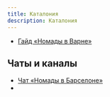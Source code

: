 ```yaml
---
title: Каталония
description: Каталония
---
```


- [Гайд «Номады в Варне»](https://nomadsbcn.notion.site/nomadsbcn/dd2e54f2637448329654f0036c3256cd)

## Чаты и каналы

- [Чат «Номады в Барселоне»](https://t.me/nomadsbarna)
- 